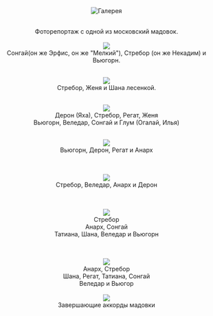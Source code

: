 &nbsp;

<p style='text-align: center'>
    <img src="/img/tit_gallery.jpg" alt='Галерея' />
</p>

<div align="center">
<br>Фоторепортаж с одной из московский мадовок. 
<br>
<br>
<a href="/gallery/msk/1.jpg"><img border=0 src="/gallery/msk/1_sm.jpg"></a>
<br>Сонгай(он же Эрфис, он же "Мелкий"), Стребор (он же Некадим) и Вьюгорн.
<br>
<br>


<a href="/gallery/msk/2.jpg"><img border=0 src="/gallery/msk/2_sm.jpg"></a>
<br>Стребор, Женя и Шана лесенкой.
<br>
<br>

<a href="/gallery/msk/3.jpg"><img border=0 src="/gallery/msk/3_sm.jpg"></a>
<br>Дерон (Яха), Стребор, Регат, Женя
<br>Вьюгорн, Веледар, Сонгай и Глум (Огалай, Илья)
<br>
<br>

<a href="/gallery/msk/5.jpg"><img border=0 src="/gallery/msk/5_sm.jpg"></a>
<br>Вьюгорн, Дерон, Регат и Анарх
<br>
<br>

<br><a href="/gallery/msk/8.jpg"><img border=0 src="/gallery/msk/8_sm.jpg"></a>
<br>Стребор, Веледар, Анарх и Дерон
<br>
<br>

<br><a href="/gallery/msk/10.jpg"><img border=0 src="/gallery/msk/10_sm.jpg"></a>
<br>Стребор
<br>Анарх, Сонгай
<br>Татиана, Шана, Веледар и Вьюгорн
<br>
<br> 

<br><a href="/gallery/msk/11.jpg"><img border=0 src="/gallery/msk/11_sm.jpg"></a>
<br>Анарх, Стребор
<br>Шана, Регат, Татиана, Сонгай
<br>Веледар и Вьюгор
<br>
<br><a href="/gallery/msk/12.jpg"><img border=0 src="/gallery/msk/12_sm.jpg"></a>
<br>Завершающие аккорды мадовки
<br>
<br>
</div>
<p><div align="right"><i></i></div></p>